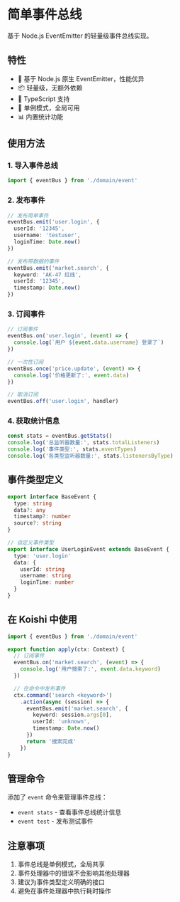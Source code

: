 # 简单事件总线

基于 Node.js EventEmitter 的轻量级事件总线实现。

## 特性

- 🚀 基于 Node.js 原生 EventEmitter，性能优异
- 📦 轻量级，无额外依赖
- 🔧 TypeScript 支持
- 🎯 单例模式，全局可用
- 📊 内置统计功能

## 使用方法

### 1. 导入事件总线

```typescript
import { eventBus } from './domain/event'
```

### 2. 发布事件

```typescript
// 发布简单事件
eventBus.emit('user.login', {
  userId: '12345',
  username: 'testuser',
  loginTime: Date.now()
})

// 发布带数据的事件
eventBus.emit('market.search', {
  keyword: 'AK-47 红线',
  userId: '12345',
  timestamp: Date.now()
})
```

### 3. 订阅事件

```typescript
// 订阅事件
eventBus.on('user.login', (event) => {
  console.log(`用户 ${event.data.username} 登录了`)
})

// 一次性订阅
eventBus.once('price.update', (event) => {
  console.log('价格更新了:', event.data)
})

// 取消订阅
eventBus.off('user.login', handler)
```

### 4. 获取统计信息

```typescript
const stats = eventBus.getStats()
console.log('总监听器数量:', stats.totalListeners)
console.log('事件类型:', stats.eventTypes)
console.log('各类型监听器数量:', stats.listenersByType)
```

## 事件类型定义

```typescript
export interface BaseEvent {
  type: string
  data?: any
  timestamp?: number
  source?: string
}

// 自定义事件类型
export interface UserLoginEvent extends BaseEvent {
  type: 'user.login'
  data: {
    userId: string
    username: string
    loginTime: number
  }
}
```

## 在 Koishi 中使用

```typescript
import { eventBus } from './domain/event'

export function apply(ctx: Context) {
  // 订阅事件
  eventBus.on('market.search', (event) => {
    console.log('用户搜索了:', event.data.keyword)
  })

  // 在命令中发布事件
  ctx.command('search <keyword>')
    .action(async (session) => {
      eventBus.emit('market.search', {
        keyword: session.args[0],
        userId: 'unknown',
        timestamp: Date.now()
      })
      return '搜索完成'
    })
}
```

## 管理命令

添加了 `event` 命令来管理事件总线：

- `event stats` - 查看事件总线统计信息
- `event test` - 发布测试事件

## 注意事项

1. 事件总线是单例模式，全局共享
2. 事件处理器中的错误不会影响其他处理器
3. 建议为事件类型定义明确的接口
4. 避免在事件处理器中执行耗时操作
